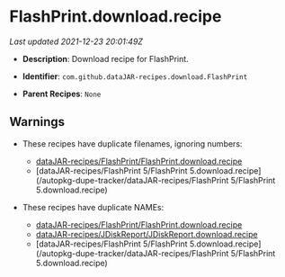 # FlashPrint.download.recipe

_Last updated 2021-12-23 20:01:49Z_

- **Description**: Download recipe for FlashPrint.

- **Identifier**: `com.github.dataJAR-recipes.download.FlashPrint`

- **Parent Recipes**: `None`


## Warnings

- These recipes have duplicate filenames, ignoring numbers:
    - [dataJAR-recipes/FlashPrint/FlashPrint.download.recipe](/autopkg-dupe-tracker/dataJAR-recipes/FlashPrint/FlashPrint.download.recipe)
    - [dataJAR-recipes/FlashPrint 5/FlashPrint 5.download.recipe](/autopkg-dupe-tracker/dataJAR-recipes/FlashPrint 5/FlashPrint 5.download.recipe)

- These recipes have duplicate NAMEs:
    - [dataJAR-recipes/FlashPrint/FlashPrint.download.recipe](/autopkg-dupe-tracker/dataJAR-recipes/FlashPrint/FlashPrint.download.recipe)
    - [dataJAR-recipes/JDiskReport/JDiskReport.download.recipe](/autopkg-dupe-tracker/dataJAR-recipes/JDiskReport/JDiskReport.download.recipe)
    - [dataJAR-recipes/FlashPrint 5/FlashPrint 5.download.recipe](/autopkg-dupe-tracker/dataJAR-recipes/FlashPrint 5/FlashPrint 5.download.recipe)
